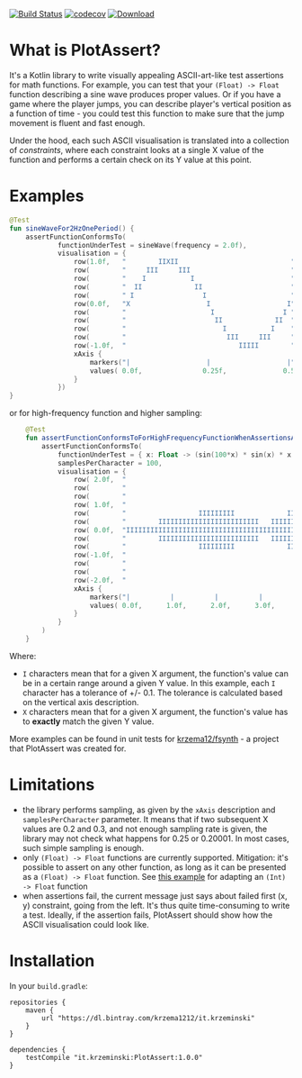 [![Build Status](https://travis-ci.com/krzema12/PlotAssert.svg?branch=master)](https://travis-ci.com/krzema12/PlotAssert) [![codecov](https://codecov.io/gh/krzema12/PlotAssert/branch/master/graph/badge.svg)](https://codecov.io/gh/krzema12/PlotAssert) [ ![Download](https://api.bintray.com/packages/krzema1212/it.krzeminski/PlotAssert/images/download.svg) ](https://bintray.com/krzema1212/it.krzeminski/PlotAssert/_latestVersion)

# What is PlotAssert?

It's a Kotlin library to write visually appealing ASCII-art-like test assertions for math functions. For example, you
can test that your `(Float) -> Float` function describing a sine wave produces proper values. Or if you have a game
where the player jumps, you can describe player's vertical position as a function of time - you could test this function
to make sure that the jump movement is fluent and fast enough.

Under the hood, each such ASCII visualisation is translated into a collection of *constraints*, where each constraint
looks at a single X value of the function and performs a certain check on its Y value at this point.

# Examples

```kotlin
@Test
fun sineWaveFor2HzOnePeriod() {
    assertFunctionConformsTo(
            functionUnderTest = sineWave(frequency = 2.0f),
            visualisation = {
                row(1.0f,   "        IIXII                            ")
                row(        "     III     III                         ")
                row(        "    I           I                        ")
                row(        "  II             II                      ")
                row(        " I                 I                     ")
                row(0.0f,   "X                   I                   I")
                row(        "                     I                 I ")
                row(        "                      II             II  ")
                row(        "                        I           I    ")
                row(        "                         III     III     ")
                row(-1.0f,  "                            IIIII        ")
                xAxis {
                    markers("|                   |                   |")
                    values( 0.0f,               0.25f,              0.5f)
                }
            })
}
```

or for high-frequency function and higher sampling:

```kotlin
    @Test
    fun assertFunctionConformsToForHighFrequencyFunctionWhenAssertionsAreFulfilledAndSamplingHigherThan1IsUsed() {
        assertFunctionConformsTo(
            functionUnderTest = { x: Float -> (sin(100*x) * sin(x) * x * 0.3).toFloat() },
            samplesPerCharacter = 100,
            visualisation = {
                row( 2.0f,  "                                                                   ")
                row(        "                                                                   ")
                row(        "                                               IIIIIIIIIIIIII      ")
                row( 1.0f,  "                                           IIIIIIIIIIIIIIIIIIIII   ")
                row(        "                  IIIIIIIII             IIIIIIIIIIIIIIIIIIIIIIIIIII")
                row(        "        IIIIIIIIIIIIIIIIIIIIIIIII   IIIIIIIIIIIIIIIIIIIIIIIIIIIIIII")
                row( 0.0f,  "IIIIIIIIIIIIIIIIIIIIIIIIIIIIIIIIIIIIIIIIIIIIIIIIIIIIIIIIIIIIIIIIIII")
                row(        "        IIIIIIIIIIIIIIIIIIIIIIIII   IIIIIIIIIIIIIIIIIIIIIIIIIIIIIII")
                row(        "                  IIIIIIIII             IIIIIIIIIIIIIIIIIIIIIIIIIII")
                row(-1.0f,  "                                           IIIIIIIIIIIIIIIIIIIII   ")
                row(        "                                               IIIIIIIIIIIIII      ")
                row(        "                                                                   ")
                row(-2.0f,  "                                                                   ")
                xAxis {
                    markers("|          |          |          |          |          |          |")
                    values( 0.0f,      1.0f,      2.0f,      3.0f,      4.0f,      5.0f,      6.0f)
                }
            }
        )
    }
```

Where:

* `I` characters mean that for a given X argument, the function's value can be in a certain range around a given Y
  value. In this example, each `I` character has a tolerance of +/- 0.1. The tolerance is calculated based on the
  vertical axis description.
* `X` characters mean that for a given X argument, the function's value has to **exactly** match the given Y value.

More examples can be found in unit tests for [krzema12/fsynth](https://github.com/krzema12/fsynth) - a project that
PlotAssert was created for.

# Limitations

* the library performs sampling, as given by the `xAxis` description and `samplesPerCharacter` parameter. It means that
  if two subsequent X values are 0.2 and 0.3, and not enough sampling rate is given, the library may not check what
  happens for 0.25 or 0.20001. In most cases, such simple sampling is enough.
* only `(Float) -> Float` functions are currently supported. Mitigation: it's possible to assert on any other function,
  as long as it can be presented as a `(Float) -> Float` function. See [this example](https://github.com/krzema12/fsynth/blob/feb05893b14fba0f7a780dc546d1ad806bb2bfbf/core/src/test/kotlin/it/krzeminski/fsynth/RenderingTest.kt#L23)
  for adapting an `(Int) -> Float` function
* when assertions fail, the current message just says about failed first (x, y) constraint, going from the left. It's
  thus quite time-consuming to write a test. Ideally, if the assertion fails, PlotAssert should show how the ASCII
  visualisation could look like.

# Installation

In your `build.gradle`:

```
repositories {
    maven {
        url "https://dl.bintray.com/krzema1212/it.krzeminski"
    }
}

dependencies {
    testCompile "it.krzeminski:PlotAssert:1.0.0"
}

```
